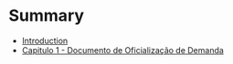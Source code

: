 # Summary

* [Introduction](README.md)
* [Capitulo 1 - Documento de Oficialização de Demanda](chapter1-dodmd.md)

